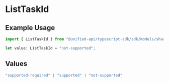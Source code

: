 # ListTaskId

## Example Usage

```typescript
import { ListTaskId } from "@unified-api/typescript-sdk/sdk/models/shared";

let value: ListTaskId = "not-supported";
```

## Values

```typescript
"supported-required" | "supported" | "not-supported"
```
